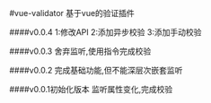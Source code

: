 #vue-validator
基于vue的验证插件

####v0.0.4
1:修改API
2:添加异步校验
3:添加手动校验

####v0.0.3
舍弃监听,使用指令完成校验

####v0.0.2
完成基础功能,但不能深层次嵌套监听

####v0.0.1初始化版本
监听属性变化,完成校验